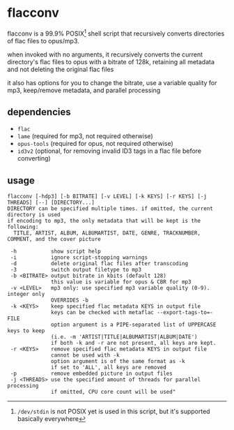 # flacconv
flacconv is a 99.9% POSIX[^1] shell script that recursively converts directories of flac files to opus/mp3.

when invoked with no arguments, it recursively converts the current directory's flac files to opus with a bitrate of 128k, retaining all metadata and not deleting the original flac files

it also has options for you to change the bitrate, use a variable quality for mp3, keep/remove metadata, and parallel processing

## dependencies
- `flac`
- `lame` (required for mp3, not required otherwise)
- `opus-tools` (required for opus, not required otherwise)
- `id3v2` (optional, for removing invalid ID3 tags in a flac file before converting)

## usage
```
flacconv [-hdp3] [-b BITRATE] [-v LEVEL] [-k KEYS] [-r KEYS] [-j THREADS] [--] [DIRECTORY...]
DIRECTORY can be specified multiple times. if omitted, the current directory is used
if encoding to mp3, the only metadata that will be kept is the following:
  TITLE, ARTIST, ALBUM, ALBUMARTIST, DATE, GENRE, TRACKNUMBER, COMMENT, and the cover picture
  
 -h           show script help
 -i           ignore script-stopping warnings
 -d           delete original flac files after transcoding
 -3           switch output filetype to mp3
 -b <BITRATE> output bitrate in kbits (default 128)
              this value is variable for opus & CBR for mp3
 -v <LEVEL>   mp3 only: use specified mp3 variable quality (0-9). integer only
              OVERRIDES -b
 -k <KEYS>    keep specified flac metadata KEYS in output file
              keys can be checked with metaflac --export-tags-to=- FILE
              option argument is a PIPE-separated list of UPPERCASE keys to keep
              (i.e. -m 'ARTIST|TITLE|ALBUMARTIST|ALBUM|DATE')
              if both -k and -r are not present, all keys are kept.
 -r <KEYS>    remove specified flac metadata KEYS in output file
              cannot be used with -k
              option argument is of the same format as -k
              if set to 'ALL', all keys are removed
 -p           remove embedded picture in output files
 -j <THREADS> use the specified amount of threads for parallel processing
              if omitted, CPU core count will be used"
```

[^1]: `/dev/stdin` is not POSIX yet is used in this script, but it's supported basically everywhere
